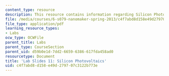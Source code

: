 ```yaml
---
content_type: resource
description: This resource contains information regarding Silicon Photovoltaics.
file: /media/courses/6-s079-nanomaker-spring-2013/c4f7abd8d158e49d279707c3122b773e_MIT6_S079S13_lab_slides11.pdf
file_type: application/pdf
learning_resource_types:
- Labs
ocw_type: OCWFile
parent_title: Labs
parent_type: CourseSection
parent_uid: d59b0e1d-7dd2-6659-6386-617fda458ad0
resourcetype: Document
title: 'Lab Slides 11: Silicon Photovoltaics'
uid: c4f7abd8-d158-e49d-2797-07c3122b773e
---
```

